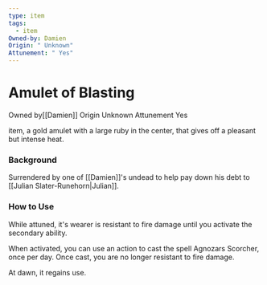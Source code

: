 ```yaml
---
type: item
tags:
  - item
Owned-by: Damien
Origin: " Unknown"
Attunement: " Yes"
---
```


#  Amulet of Blasting

<span class="dataview inline-field"><span class="inline-field-key">Owned by</span><span class="inline-field-value">[[Damien]]</span></span>
<span class="dataview inline-field"><span class="inline-field-key">Origin</span><span class="inline-field-value"> Unknown</span></span>
<span class="dataview inline-field"><span class="inline-field-key">Attunement</span><span class="inline-field-value"> Yes</span></span>

item, a gold amulet with a large ruby in the center, that gives off a pleasant but intense heat.

### Background
Surrendered by one of [[Damien]]'s undead to help pay down his debt to [[Julian Slater-Runehorn|Julian]]. 

### How to Use
While attuned, it's wearer is resistant to fire damage until you activate the secondary ability. 

When activated, you can use an action to cast the spell Agnozars Scorcher, once per day. Once cast, you are no longer resistant to fire damage. 

At dawn, it regains use. 